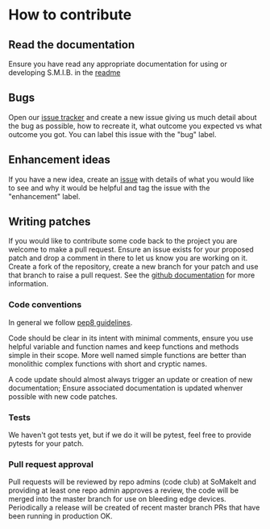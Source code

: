 # How to contribute
## Read the documentation
Ensure you have read any appropriate documentation for using or developing S.M.I.B. in the [readme](https://github.com/somakeit/S.M.I.B./blob/develop/README.md)

## Bugs
Open our [issue tracker](https://github.com/somakeit/S.M.I.B./issues) and create a new issue giving us much detail about the bug as possible, how to recreate it, what outcome you expected vs what outcome you got. You can label this issue with the "bug" label.

## Enhancement ideas
If you have a new idea, create an [issue](https://github.com/somakeit/S.M.I.B./issues) with details of what you would like to see and why it would be helpful and tag the issue with the "enhancement" label.

## Writing patches
If you would like to contribute some code back to the project you are welcome to make a pull request. Ensure an issue exists for your proposed patch and drop a comment in there to let us know you are working on it. Create a fork of the repository, create a new branch for your patch and use that branch to raise a pull request. See the [github documentation](https://docs.github.com/en/pull-requests/collaborating-with-pull-requests/proposing-changes-to-your-work-with-pull-requests/creating-a-pull-request) for more information.

### Code conventions
In general we follow [pep8 guidelines](https://peps.python.org/pep-0008/).

Code should be clear in its intent with minimal comments, ensure you use helpful variable and function names and keep functions and methods simple in their scope. More well named simple functions are better than monolithic complex functions with short and cryptic names.

A code update should almost always trigger an update or creation of new documentation; Ensure associated documentation is updated whenver possible with new code patches.

### Tests
We haven't got tests yet, but if we do it will be pytest, feel free to provide pytests for your patch.

### Pull request approval
Pull requests will be reviewed by repo admins (code club) at SoMakeIt and providing at least one repo admin approves a review, the code will be merged into the master branch for use on bleeding edge devices. Periodically a release will be created of recent master branch PRs that have been running in production OK.
